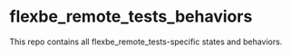 # flexbe_remote_tests_behaviors
This repo contains all flexbe_remote_tests-specific states and behaviors.
